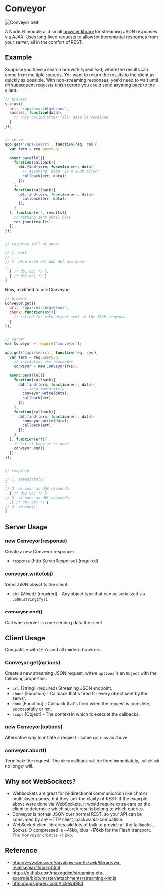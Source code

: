# Conveyor

![Conveyor belt](http://afeld.github.com/conveyor/belt-conveyor.png)

A NodeJS module and small [browser library](https://github.com/afeld/conveyor/blob/master/conveyor-client.js) for streaming JSON responses via AJAX.  Uses long-lived requests to allow for incremental responses from your server, all in the comfort of REST.

## Example

Suppose you have a search box with typeahead, where the results can come from multiple sources.  You want to return the results to the client as quickly as possible.  With non-streaming responses, you'd need to wait until *all* subsequent requests finish before you could send anything back to the client.

```javascript
// browser
$.ajax({
  url: '/api/search?q=beans',
  success: function(data){
    // only called after *all* data is received
  }
});


// server
app.get('/api/search', function(req, res){
  var term = req.query.q;

  async.parallel([
    function(callback){
      db1.find(term, function(err, data){
        // assuming `data` is a JSON object
        callback(err, data);
      });
    },
    function(callback){
      db2.find(term, function(err, data){
        callback(err, data);
      });
    }
  ], function(err, results){
    // nothing sent until here
    res.json(results);
  });
});


// response (all at once)

// 1. wait
// ...
// 2. when both db1 AND db2 are done:
[
  { /* db1 obj */ },
  { /* db2 obj */ }
]
```

Now, modified to use Conveyor:

```javascript
// browser
Conveyor.get({
  url: '/api/search?q=beans',
  chunk: function(obj){
    // called for each object sent in the JSON response
  }
});


// server
var Conveyor = require('conveyor');

app.get('/api/search', function(req, res){
  var term = req.query.q,
    // initialize the responder
    conveyor = new Conveyor(res);

  async.parallel([
    function(callback){
      db1.find(term, function(err, data){
        // send immediately
        conveyor.write(data);
        callback(err);
      });
    },
    function(callback){
      db2.find(term, function(err, data){
        conveyor.write(data);
        callback(err);
      });
    }
  ], function(err){
    // let it know we're done
    conveyor.end();
  });
});


// response

// 1. immediately:
[
// 2. as soon as db2 responds:
  { /* db2 obj */ }
// 3. as soon as db1 responds:
  ,{ /* db1 obj */ }
// 4. on end():
]
```

## Server Usage

### new Conveyor(response)

Create a new Conveyor responder.

* `response` {http.ServerResponse} (required)

### conveyor.write(obj)

Send JSON object to the client.

* `obj` {Mixed} (required) - Any object type that can be serialized via `JSON.stringify()`.

### conveyor.end()

Call when server is done sending data the client.

## Client Usage

Compatible with IE 7+ and all modern browsers.

### Conveyor.get(options)

Create a new streaming JSON request, where `options` is an `Object` with the following properties:

* `url` {String} (required) Streaming JSON endpoint.
* `chunk` {Function} - Callback that's fired for every object sent by the server.
* `done` {Function} - Callback that's fired when the request is complete, successfully or not.
* `scope` {Object} - The context in which to execute the callbacks.

### new Conveyor(options)

Alternative way to initiate a request - same `options` as above.

### conveyor.abort()

Terminate the request.  The `done` callback will be fired immediately, but `chunk` no longer will.

## Why not WebSockets?

* WebSockets are great for bi-directional communication like chat or multiplayer games, but they lack the clarity of REST.  If the example above were done via WebSockets, it would require extra care on the client to determine which search results belong to which queries.
* Conveyor is normal JSON over normal REST, so your API can be consumed by any HTTP client, backwards-compatible.
* WebSocket client libraries add lots of bulk to provide all the fallbacks... Socket.IO compressed is ~45kb, plus ~176kb for the Flash transport.  The Conveyor client is ~1.2kb.

## Reference

* http://www.ibm.com/developerworks/web/library/wa-reverseajax1/index.html
* https://github.com/maxogden/streaming-xhr-example/blob/master/attachments/streaming-xhr.js
* http://bugs.jquery.com/ticket/9883
